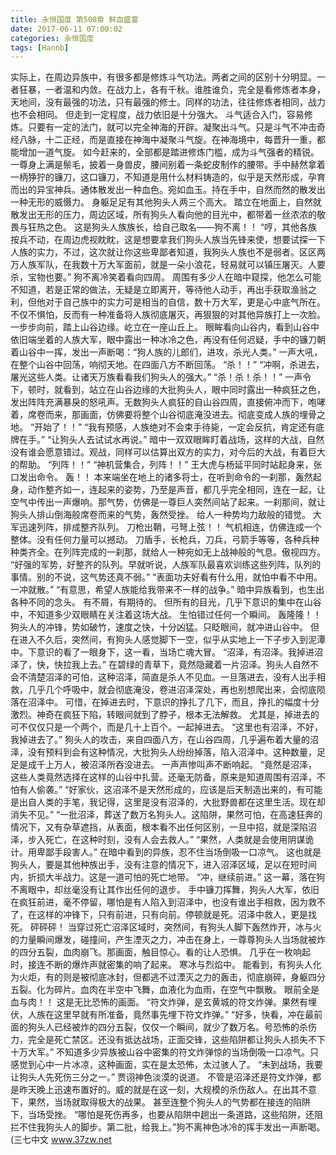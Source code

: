 ```yaml
---
title: 永恒国度 第508章 鲜血盛宴
date: 2017-06-11 07:00:02
categories: 永恒国度
tags: [Hannb]
---
```


实际上，在周边异族中，有很多都是修炼斗气功法。两者之间的区别十分明显。一者狂暴，一者温和内敛。在战力上，各有千秋。谁胜谁负，完全是看修炼者本身，天地间，没有最强的功法，只有最强的修士。同样的功法，往往修炼者相同，战力也不会相同。
但走到一定程度，战力依旧是十分强大。
斗气适合入门，容易修炼。只要有一定的法门，就可以完全神海的开辟。凝聚出斗气。只是斗气不冲击奇经八脉，十二正经，而是直接在神海中凝聚斗气旋。在神海境中，每晋升一重，都能增加一道气旋。
如今赶来的，全部都是踏进修炼门槛，成为斗气强者的精锐。
一尊身上满是鬃毛，披着一身兽皮，腰间别着一条蛇皮制作的腰带。手中赫然拿着一柄狰狞的镰刀，这口镰刀，不知道是用什么材料铸造的，似乎是天然形成，孕育而出的异宝神兵。通体散发出一种血色。宛如血玉。持在手中，自然而然的散发出一种无形的威慑力。
身躯足足有其他狗头人两三个高大。
踏立在地面上，自然就散发出无形的压力，周边区域，所有狗头人看向他的目光中，都带着一丝浓浓的敬畏与狂热之色。
这是狗头人族族长，给自己取名——狗不离！！
“哼，其他各族按兵不动，在周边虎视眈眈，这是想要拿我们狗头人族当先锋来使，想要试探一下人族的实力，不过，这次就让你这些卑鄙者知道，我狗头人族也不是弱者。区区两万人族军队，在我数十万大军面前，就是一朵小浪花，轻易就可以镇压屠灭。人要杀，宝物也要。”
狗不离冷笑着看向四周。
周围有多少人在暗中窥探，他怎么可能不知道，若是正常的做法，无疑是立即离开，等待他人动手，再出手获取渔翁之利，但他对于自己族中的实力可是相当的自信，数十万大军，更是心中底气所在。不仅不惧怕，反而有一种准备将人族彻底屠灭，再狠狠的对其他异族打上一次脸。
一步步向前，踏上山谷边缘。屹立在一座山丘上。
眼眸看向山谷内，看到山谷中依旧端坐着的人族大军，眼中露出一种冰冷之色，再没有任何迟疑，手中的镰刀朝着山谷中一挥，发出一声断喝：“狗人族的儿郎们，进攻，杀光人类。”
一声大吼，在整个山谷中回荡，响彻天地。在四面八方不断回荡。
“杀！！”
“冲啊，杀进去，屠光这些人类。让诸天万族看看我们狗头人的强大。”
“杀！杀！杀！！”
一声令下，顿时，就看到，站立在山谷边缘的大批狗头人，眼中同时露出一种疯狂之色，发出阵阵充满暴戾的怒吼声。无数狗头人疯狂的自山谷四周，直接俯冲而下，咆哮着，席卷而来，那画面，仿佛要将整个山谷彻底淹没进去。彻底变成人族的埋骨之地。
“开始了！！”
“我有预感，人族绝对不会束手待毙，一定会反抗，肯定还有底牌在手。”
“让狗头人去试试水再说。”
暗中一双双眼眸盯着战场，这样的大战，自然没有谁会愿意错过。观战，同样可以估算出双方的实力，对今后的大战，有着巨大的帮助。
“列阵！！”
“神机营集合，列阵！！”
王大虎与杨延平同时站起身来，张口发出命令。
轰！！
本来端坐在地上的诸多将士，在听到命令的一刹那，轰然起身，动作整齐如一，连起来的姿势，乃至是声音，都几乎完全相同，连在一起，让空气中传出一声爆响。那气势，仿佛是一尊巨人突然间站了起来。一刹那间，就让狗头人排山倒海般席卷而来的气势，轰然受挫。
给人一种势均力敌般的错觉。
大军迅速列阵，排成整齐队列。
刀枪出鞘，弓弩上弦！！
气机相连，仿佛连成一个整体。没有任何力量可以撼动。
刀盾手，长枪兵，刀兵，弓箭手等等，各种兵种种类齐全。在列阵完成的一刹那，就给人一种宛如无上战神般的气息。傲视四方。
“好强的军势，好整齐的队列。早就听说，人族军队最喜欢训练这些列阵，队列的事情。别的不说，这气势还真不弱。”
“表面功夫好看有什么用，就怕中看不中用。一冲就散。”
“有意思，希望人族能给我带来不一样的战争。”
暗中异族看到，也生出各种不同的念头。
有不屑，有期待的。
但所有的目光，几乎下意识的集中在山谷中，不知道多少双眼睛在关注着这场大战。
生怕错过任何一个瞬间。
轰隆隆！！
狗头人的冲锋，势如破竹，速度之快，十分凶猛。只眨眼间，就冲进山谷中。
但在进入不久后，突然间，有狗头人感觉脚下一空，似乎从实地上一下子步入到泥潭中。下意识的看了一眼身下，这一看，当场亡魂大冒。
“沼泽，有沼泽。我掉进沼泽了，快，快拉我上去。”
在碧绿的青草下，竟然隐藏着一片沼泽。狗头人自然不会不清楚沼泽的可怕，这种沼泽，简直是杀人不见血。一旦落进去，没有人出手相救，几乎几个呼吸中，就会彻底淹没，卷进沼泽深处，再也别想爬出来，会彻底陨落在沼泽中。
可惜，在掉进去时，下意识的挣扎了几下，而且，挣扎的幅度十分激烈。神奇在疯狂下陷，转眼间就到了脖子，根本无法解救。
尤其是，掉进去的可不仅仅只是一个两个，而是几十上百个。一起掉进去。
“这里也有沼泽，不好，我掉进去了。”
狗头人的攻击，来自四面八方，在山谷四周，几乎遍布着大量的沼泽，没有预料到会有这种情况，大批狗头人纷纷掉落，陷入沼泽中。这种数量，足足是成千上万人，被沼泽所吞没进去。
一声声惨叫声不断响起。
“竟然是沼泽，这些人类竟然选择在这样的山谷中扎营。还毫无防备，原来是知道周围有沼泽，不怕有人偷袭。”
“好家伙，这沼泽不是天然形成的，应该是后天制造出来的，有可能是出自人类的手笔，我记得，这里是没有沼泽的，大批野兽都在这里生活。现在却消失不见。”
“一批沼泽，葬送了数万名狗头人。这陷阱，果然可怕，在高速狂奔的情况下，又有杂草遮挡，从表面，根本看不出任何区别，一旦中招，就是深陷沼泽，步入死亡，在这种时刻，没有人会去救人。”
“果然，人类就是会使用阴谋诡计。用卑鄙手段害人。”
在暗中看到的异族，忍不住当场倒吸一口凉气。
这也就是狗头人，要是其他种族出手，没有注意的情况下，进入沼泽区域，足以在短时间内，折损大半战力。这是一道可怕的死亡地带。
“冲，继续前进。”
这一幕，落在狗不离眼中，却丝毫没有让其作出任何的退步。
手中镰刀挥舞，狗头人大军，依旧在疯狂前进，毫不停留，哪怕是有人陷入到沼泽中，也没有谁出手相救，因为救不了，在这样的冲锋下，只有前进，只有向前。停顿就是死。沼泽中救人，更是找死。
砰砰砰！
当穿过死亡沼泽区域时，突然间，有狗头人脚下轰然炸开，冰与火的力量瞬间爆发，碰撞间，产生湮灭之力，冲击在身上，一尊尊狗头人当场就被炸的四分五裂，血肉崩飞。那画面，触目惊心。看的让人恐惧。
几乎在一枚响起时，接连不断的爆炸声就密集的响了起来。
寒冰与烈焰中。
能看到，有狗头人化为火炬，有的则是被彻底冰封，但都逃不过湮灭之力的轰击，彻底崩碎，身躯四分五裂。化为碎片。血肉在半空中飞舞，血液化为血雨，在空气中飘散。
眼前全是血与肉！！
这是无比恐怖的画面。
“符文炸弹，是玄黄城的符文炸弹。果然有埋伏，人族在这里早就有所准备，竟然事先埋下符文炸弹。”
“好多，快看，冲在最前面的狗头人已经被炸的四分五裂，仅仅一个瞬间，就少了数万名。号恐怖的杀伤力，完全是死亡禁区。还没有抵达战场，正面交锋，这些陷阱都让狗头人损失不下十万大军。”
不知道多少异族被山谷中密集的符文炸弹惊的当场倒吸一口凉气。只感觉到心中一片冰凉，这种画面，实在是太恐怖，太过骇人了。
“未到战场，我要让狗头人先死伤三分之一。”
贾诩神色淡漠的说道。
不管是沼泽还是符文炸弹，都是昨天晚上迅速布置好的。威的就是在这一刻，大规模的杀伤敌人。在出其不意下，果然，当场就取得极大的战果。
甚至连整个狗头人的气势都在接连的陷阱下，当场受挫。
“哪怕是死伤再多，也要从陷阱中趟出一条道路，这些陷阱，还阻拦不住我狗头人的脚步。第二批，给我上。”狗不离神色冰冷的挥手发出一声断喝。
(三七中文 www.37zw.net